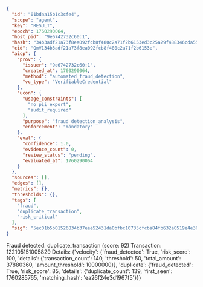 ```json
{
  "id": "01bdaa15b1c3cfe4",
  "scope": "agent",
  "key": "RESULT",
  "epoch": 1760290064,
  "host_pid": "9e6742732c60:1",
  "hash": "34b3adf21a73f8ea092fcb8f480c2a71f2b6153ed3c25a29f488346cda553ff4",
  "cid": "QmV134b3adf21a73f8ea092fcb8f480c2a71f2b6153e",
  "aicp": {
    "prov": {
      "issuer": "9e6742732c60:1",
      "created_at": 1760290064,
      "method": "automated_fraud_detection",
      "vc_type": "VerifiableCredential"
    },
    "ucon": {
      "usage_constraints": [
        "no_pii_export",
        "audit_required"
      ],
      "purpose": "fraud_detection_analysis",
      "enforcement": "mandatory"
    },
    "eval": {
      "confidence": 1.0,
      "evidence_count": 0,
      "review_status": "pending",
      "evaluated_at": 1760290064
    }
  },
  "sources": [],
  "edges": [],
  "metrics": {},
  "thresholds": {},
  "tags": [
    "fraud",
    "duplicate_transaction",
    "risk_critical"
  ],
  "sig": "5ec01b5b01526834b37eee52431da0bfbc10735cfcba84fb632a0519e4e30f7d"
}
```

Fraud detected: duplicate_transaction (score: 92)
Transaction: 122105151005829
Details: {'velocity': {'fraud_detected': True, 'risk_score': 100, 'details': {'transaction_count': 140, 'threshold': 50, 'total_amount': 37880360, 'amount_threshold': 10000000}}, 'duplicate': {'fraud_detected': True, 'risk_score': 85, 'details': {'duplicate_count': 139, 'first_seen': 1760285765, 'matching_hash': 'ea26f24e3d1967f5'}}}
